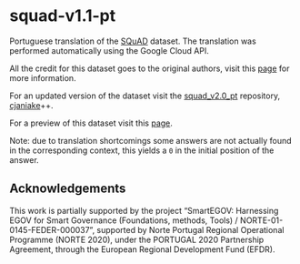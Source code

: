 
# squad-v1.1-pt

Portuguese translation of the 
[SQuAD](https://rajpurkar.github.io/SQuAD-explorer/) dataset.
The translation was performed automatically using the Google Cloud API.

All the credit for this dataset goes to the original authors, visit this
[page](https://rajpurkar.github.io/SQuAD-explorer/) for more information.

For an updated version of the dataset visit the [squad_v2.0_pt](https://github.com/cjaniake/squad_v2.0_pt) repository, [cjaniake](https://github.com/cjaniake)++.

For a preview of this dataset visit this [page](https://nunorc.github.io/squad-v1.1-pt/).

Note: due to translation shortcomings some answers are not actually found
in the corresponding context, this yields a `0` in the initial position
of the answer.

## Acknowledgements

This work is partially supported by the project “SmartEGOV: Harnessing EGOV for Smart Governance (Foundations, methods, Tools) / NORTE-01-0145-FEDER-000037”,
supported by Norte Portugal Regional Operational Programme (NORTE 2020),
under the PORTUGAL 2020 Partnership Agreement, through the European Regional
Development Fund (EFDR).

